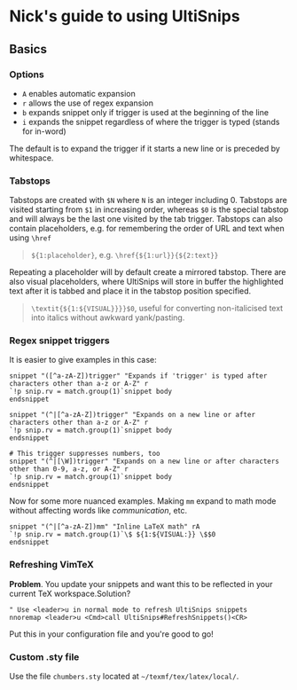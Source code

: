 # Nick's guide to using UltiSnips

## Basics

### Options
- `A` enables automatic expansion
- `r` allows the use of regex expansion
- `b` expands snippet only if trigger is used at the beginning of the line
- `i` expands the snippet regardless of where the trigger is typed (stands for in-word)

The default is to expand the trigger if it starts a new line or is preceded by whitespace.

### Tabstops
Tabstops are created with `$N` where `N` is an integer including 0. Tabstops are visited starting from `$1` in increasing order, whereas `$0` is the special tabstop and will always be the last one visited by the tab trigger. Tabstops can also contain placeholders, e.g. for remembering the order of URL and text when using `\href`
> `${1:placeholder}`, e.g. `\href{${1:url}}{${2:text}}`

Repeating a placeholder will by default create a mirrored tabstop. There are also visual placeholders, where UltiSnips will store in buffer the highlighted text after it is tabbed and place it in the tabstop position specified.
> `\textit{${1:${VISUAL}}}}$0`, useful for converting non-italicised text into italics without awkward yank/pasting.

### Regex snippet triggers
It is easier to give examples in this case:
```
snippet "([^a-zA-Z])trigger" "Expands if 'trigger' is typed after characters other than a-z or A-Z" r
`!p snip.rv = match.group(1)`snippet body
endsnippet

snippet "(^|[^a-zA-Z])trigger" "Expands on a new line or after characters other than a-z or A-Z" r
`!p snip.rv = match.group(1)`snippet body
endsnippet

# This trigger suppresses numbers, too
snippet "(^|[\W])trigger" "Expands on a new line or after characters other than 0-9, a-z, or A-Z" r
`!p snip.rv = match.group(1)`snippet body
endsnippet
```
Now for some more nuanced examples. Making `mm` expand to math mode without affecting words like *communication*, etc.
```
snippet "(^|[^a-zA-Z])mm" "Inline LaTeX math" rA
`!p snip.rv = match.group(1)`\$ ${1:${VISUAL:}} \$$0
endsnippet
```
### Refreshing VimTeX
**Problem**. You update your snippets and want this to be reflected in your current TeX workspace.Solution?
```
" Use <leader>u in normal mode to refresh UltiSnips snippets
nnoremap <leader>u <Cmd>call UltiSnips#RefreshSnippets()<CR>
```
Put this in your configuration file and you're good to go!

### Custom .sty file
Use the file     `chumbers.sty` located at     `~/texmf/tex/latex/local/`.
